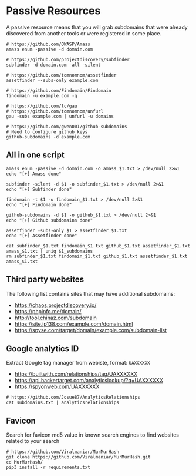 # Passive Resources

A passive resource means that you will grab subdomains that were already discovered from another tools or were registered in some place.

```
# https://github.com/OWASP/Amass
amass enum -passive -d domain.com

# https://github.com/projectdiscovery/subfinder
subfinder -d domain.com -all -silent

# https://github.com/tomnomnom/assetfinder
assetfinder --subs-only example.com

# https://github.com/Findomain/Findomain
findomain -u example.com -q

# https://github.com/lc/gau
# https://github.com/tomnomnom/unfurl
gau -subs example.com | unfurl -u domains

# https://github.com/gwen001/github-subdomains
# Need to configure github keys
github-subdomains -d example.com
```

## All in one script

```tpl
amass enum -passive -d domain.com -o amass_$1.txt > /dev/null 2>&1
echo "[+] Amass done"

subfinder -silent -d $1 -o subfinder_$1.txt > /dev/null 2>&1
echo "[+] Subfinder done"

findomain -t $1 -u findomain_$1.txt > /dev/null 2>&1
echo "[+] Findomain done"

github-subdomains -d $1 -o github_$1.txt > /dev/null 2>&1
echo "[+] Github subdomains done"

assetfinder -subs-only $1 > assetfinder_$1.txt
echo "[+] Assetfinder done"

cat subfinder_$1.txt findomain_$1.txt github_$1.txt assetfinder_$1.txt amass_$1.txt | uniq $1_subdomains
rm subfinder_$1.txt findomain_$1.txt github_$1.txt assetfinder_$1.txt amass_$1.txt
```

## Third party websites

The following list contains sites that may have additional subdomains:


- https://chaos.projectdiscovery.io/
- https://phpinfo.me/domain/
- http://tool.chinaz.com/subdomain
- https://site.ip138.com/example.com/domain.html
- https://spyse.com/target/domain/example.com/subdomain-list

## Google analytics ID

Extract Google tag manager from webiste, format: `UAXXXXXX`

- https://builtwith.com/relationships/tag/UAXXXXXX
- https://api.hackertarget.com/analyticslookup/?q=UAXXXXXX
- https://spyonweb.com/UAXXXXXX

```
# https://github.com/Josue87/AnalyticsRelationships
cat subdomains.txt | analyticsrelationships
```

## Favicon

Search for favicon md5 value in known search engines to find websites related to your search

```
# https://github.com/Viralmaniar/MurMurHash
git clone https://github.com/Viralmaniar/MurMurHash.git
cd MurMurHash/
pip3 install -r requirements.txt
```


